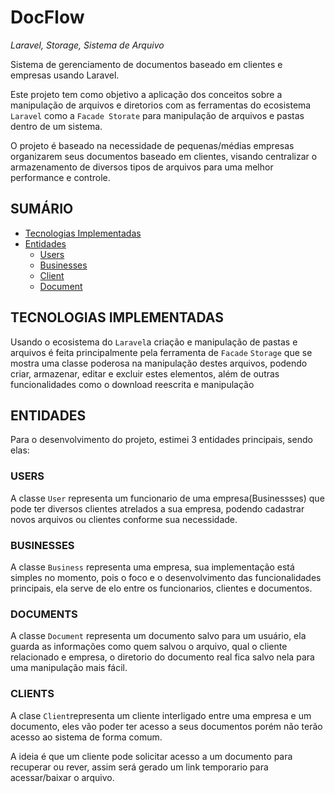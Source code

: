 # DocFlow 
*Laravel, Storage, Sistema de Arquivo*

Sistema de gerenciamento de documentos baseado em clientes e empresas usando Laravel.

Este projeto tem como objetivo a aplicação dos conceitos sobre a manipulação de arquivos e diretorios com as ferramentas do ecosistema `Laravel` como a `Facade Storate` para manipulação de arquivos e pastas dentro de um sistema.

O projeto é baseado na necessidade de pequenas/médias empresas organizarem seus documentos baseado em clientes, visando centralizar o armazenamento de diversos tipos de arquivos para uma melhor performance e controle.

## SUMÁRIO 
- [Tecnologias Implementadas](#tecnologias-implementadas)
- [Entidades](#entidades)
    - [Users](#users)
    - [Businesses](#businesses)
    - [Client](#clients)
    - [Document](#documents)


## TECNOLOGIAS IMPLEMENTADAS

Usando o ecosistema do `Laravel`a criação e manipulação de pastas e arquivos é feita principalmente pela ferramenta de `Facade` `Storage` que se mostra uma classe poderosa na manipulação destes arquivos, podendo criar, armazenar, editar e excluir  estes elementos, além de outras funcionalidades como o download reescrita e manipulação

## ENTIDADES 

Para o desenvolvimento do projeto, estimei 3 entidades principais, sendo elas: 

### USERS

A classe `User` representa um funcionario de uma empresa(Businessses) que pode ter diversos clientes atrelados a sua empresa, podendo cadastrar novos arquivos ou clientes conforme sua necessidade.

### BUSINESSES

A classe `Business` representa uma empresa, sua implementação está simples no momento, pois o foco e o desenvolvimento das funcionalidades principais, ela serve de elo entre os funcionarios, clientes e documentos.


### DOCUMENTS

A classe `Document` representa um documento salvo para um usuário, ela guarda as informações como quem salvou o arquivo, qual o cliente relacionado e empresa, o diretorio do documento real fica salvo nela para uma manipulação mais fácil.

### CLIENTS

A clase `Client`representa um cliente interligado entre uma empresa e um documento, eles vão poder ter acesso a seus documentos porém não terão acesso ao sistema de forma comum.

A ideia é que um cliente pode solicitar acesso a um documento para recuperar ou rever, assim será gerado um link temporario para acessar/baixar o arquivo.

